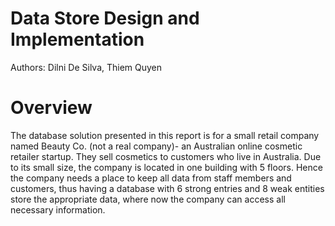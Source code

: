 # Data Store Design and Implementation
Authors: Dilni De Silva, Thiem Quyen

# Overview
The database solution presented in this report is for a small retail company named Beauty Co. (not a real company)- an Australian online cosmetic retailer startup. They sell cosmetics to customers who live in Australia. Due to its small size, the company is located in one building with 5 floors. Hence the company needs a place to keep all data from staff members and customers, thus having a database with 6 strong entries and 8 weak entities store the appropriate data, where now the company can access all necessary information. 
